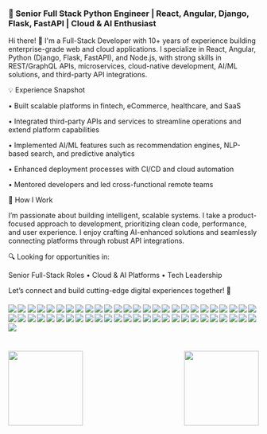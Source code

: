 ### 🚀 Senior Full Stack Python Engineer | React, Angular, Django, Flask, FastAPI | Cloud & AI Enthusiast

Hi there! 👋 I'm a Full-Stack Developer with 10+ years of experience building enterprise-grade web and cloud applications. I specialize in React, Angular, Python (Django, Flask, FastAPI), and Node.js, with strong skills in REST/GraphQL APIs, microservices, cloud-native development, AI/ML solutions, and third-party API integrations.

💡 Experience Snapshot

• Built scalable platforms in fintech, eCommerce, healthcare, and SaaS

• Integrated third-party APIs and services to streamline operations and extend platform capabilities

• Implemented AI/ML features such as recommendation engines, NLP-based search, and predictive analytics

• Enhanced deployment processes with CI/CD and cloud automation

• Mentored developers and led cross-functional remote teams

🧠 How I Work

I’m passionate about building intelligent, scalable systems. I take a product-focused approach to development, prioritizing clean code, performance, and user experience. I enjoy crafting AI-enhanced solutions and seamlessly connecting platforms through robust API integrations.

🔍 Looking for opportunities in:

Senior Full-Stack Roles • Cloud & AI Platforms • Tech Leadership

Let’s connect and build cutting-edge digital experiences together! 🤝

####      ![](https://img.shields.io/badge/React-red) ![](https://img.shields.io/badge/Next-red) ![](https://img.shields.io/badge/Angular-red) ![](https://img.shields.io/badge/Vue-red) ![](https://img.shields.io/badge/TypeScript-red) ![](https://img.shields.io/badge/JavaScript-red) ![](https://img.shields.io/badge/TailwindCSS-red) ![](https://img.shields.io/badge/SASS-red) ![](https://img.shields.io/badge/Django-green) ![](https://img.shields.io/badge/Flask-green) ![](https://img.shields.io/badge/FastAPI-green) ![](https://img.shields.io/badge/DjangoRESTFramework-green) ![](https://img.shields.io/badge/FlaskRESTful-green) ![](https://img.shields.io/badge/Celery-green) ![](https://img.shields.io/badge/SQLAlchemy-green) ![](https://img.shields.io/badge/Node-green) ![](https://img.shields.io/badge/RESTfulAPI-green) ![](https://img.shields.io/badge/GraphQL-green) ![](https://img.shields.io/badge/TensorFlow-blue) ![](https://img.shields.io/badge/PyTorch-blue) ![](https://img.shields.io/badge/Keras-blue) ![](https://img.shields.io/badge/ScikitLearn-blue) ![](https://img.shields.io/badge/Pandas-blue) ![](https://img.shields.io/badge/NumPy-blue) ![](https://img.shields.io/badge/SpaCy-blue) ![](https://img.shields.io/badge/NLTK-blue) ![](https://img.shields.io/badge/OpenCV-blue) ![](https://img.shields.io/badge/MoviePy-blue) ![](https://img.shields.io/badge/NLP-blue) ![](https://img.shields.io/badge/LangChain-blue) ![](https://img.shields.io/badge/RAG-blue) ![](https://img.shields.io/badge/Pytest-brown) ![](https://img.shields.io/badge/Jest-brown) ![](https://img.shields.io/badge/Mocha-brown) ![](https://img.shields.io/badge/Cypress-brown) ![](https://img.shields.io/badge/Selenium-brown) ![](https://img.shields.io/badge/Supertest-brown) ![](https://img.shields.io/badge/AWS-pink) ![](https://img.shields.io/badge/Azure-pink) ![](https://img.shields.io/badge/GCP-pink) ![](https://img.shields.io/badge/Docker-pink) ![](https://img.shields.io/badge/Kubernetes-pink) ![](https://img.shields.io/badge/Jenkins-pink) ![](https://img.shields.io/badge/Terraform-pink) ![](https://img.shields.io/badge/CI/CD-pink) ![](https://img.shields.io/badge/WebSocket-gray) ![](https://img.shields.io/badge/JWT-gray) ![](https://img.shields.io/badge/0Auth-gray) ![](https://img.shields.io/badge/Firebase-gray) ![](https://img.shields.io/badge/Swagger/OpenAPI-gray) ![](https://img.shields.io/badge/Elasticsearch-gray) ![](https://img.shields.io/badge/SEO-gray) ![](https://img.shields.io/badge/LLMs-gray)

<h1 align="center"></h1>
<img align="left" height="150px" src="https://github-readme-stats.vercel.app/api?username=PrinceDevWorks&show_icons=true&count_private=true&theme=algolia"/>
<img align="right" height="150px" src="https://github-readme-stats.vercel.app/api/top-langs/?username=PrinceDevWorks&layout=compact&theme=algolia&count_private=true" />
<br/>  
